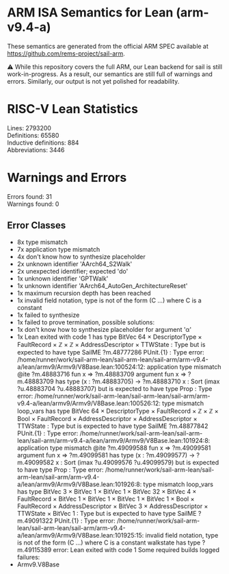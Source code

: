 # ARM ISA Semantics for Lean (arm-v9.4-a)

These semantics are generated from the official ARM SPEC available at
https://github.com/rems-project/sail-arm.

⚠️ While this repository covers the full ARM, our Lean backend for sail
is still work-in-progress. As a result, our semantics are still full of warnings
and errors. Similarly, our output is not yet polished for readability.
# RISC-V Lean Statistics

Lines: 2793200  
Definitions: 65580  
Inductive definitions: 884  
Abbreviations: 3446  

# Warnings and Errors

Errors found: 31  
Warnings found: 0  

## Error Classes

- 8x type mismatch
- 7x application type mismatch
- 4x don't know how to synthesize placeholder
- 2x unknown identifier 'AArch64_S2Walk'
- 2x unexpected identifier; expected 'do'
- 1x unknown identifier 'GPTWalk'
- 1x unknown identifier 'AArch64_AutoGen_ArchitectureReset'
- 1x maximum recursion depth has been reached
- 1x invalid field notation, type is not of the form (C ...) where C is a constant
- 1x failed to synthesize
- 1x failed to prove termination, possible solutions:
- 1x don't know how to synthesize placeholder for argument 'α'
- 1x Lean exited with code 1
has type
  BitVec 64 × DescriptorType × FaultRecord × ℤ × ℤ × AddressDescriptor × TTWState : Type
but is expected to have type
  SailME ?m.48777286 PUnit.{1} : Type
error: /home/runner/work/sail-arm-lean/sail-arm-lean/sail-arm/arm-v9.4-a/lean/armv9/Armv9/V8Base.lean:100524:12: application type mismatch
  @ite ?m.48883716 fun x => ?m.48883709
argument
  fun x => ?m.48883709
has type
  (x : ?m.48883705) → ?m.48883710 x : Sort (imax ?u.48883704 ?u.48883707)
but is expected to have type
  Prop : Type
error: /home/runner/work/sail-arm-lean/sail-arm-lean/sail-arm/arm-v9.4-a/lean/armv9/Armv9/V8Base.lean:100526:12: type mismatch
  loop_vars
has type
  BitVec 64 ×
    DescriptorType × FaultRecord × ℤ × ℤ × Bool × FaultRecord × AddressDescriptor × AddressDescriptor × TTWState : Type
but is expected to have type
  SailME ?m.48877842 PUnit.{1} : Type
error: /home/runner/work/sail-arm-lean/sail-arm-lean/sail-arm/arm-v9.4-a/lean/armv9/Armv9/V8Base.lean:101924:8: application type mismatch
  @ite ?m.49099588 fun x => ?m.49099581
argument
  fun x => ?m.49099581
has type
  (x : ?m.49099577) → ?m.49099582 x : Sort (imax ?u.49099576 ?u.49099579)
but is expected to have type
  Prop : Type
error: /home/runner/work/sail-arm-lean/sail-arm-lean/sail-arm/arm-v9.4-a/lean/armv9/Armv9/V8Base.lean:101926:8: type mismatch
  loop_vars
has type
  BitVec 3 ×
    BitVec 1 ×
      BitVec 1 ×
        BitVec 32 ×
          BitVec 4 ×
            FaultRecord ×
              BitVec 1 ×
                BitVec 1 ×
                  BitVec 1 ×
                    BitVec 1 ×
                      Bool × FaultRecord × AddressDescriptor × BitVec 3 × AddressDescriptor × TTWState × BitVec 1 : Type
but is expected to have type
  SailME ?m.49091322 PUnit.{1} : Type
error: /home/runner/work/sail-arm-lean/sail-arm-lean/sail-arm/arm-v9.4-a/lean/armv9/Armv9/V8Base.lean:101925:15: invalid field notation, type is not of the form (C ...) where C is a constant
  walkstate
has type
  ?m.49115389
error: Lean exited with code 1
Some required builds logged failures:
- Armv9.V8Base
